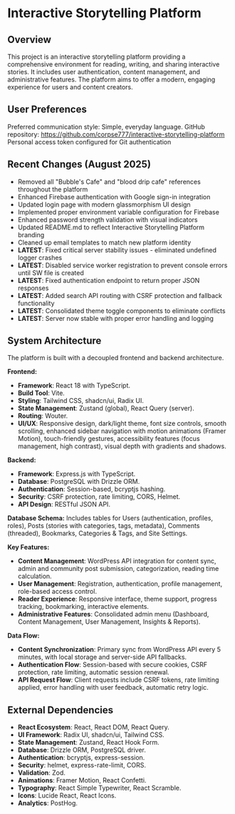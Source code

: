 # Interactive Storytelling Platform

## Overview
This project is an interactive storytelling platform providing a comprehensive environment for reading, writing, and sharing interactive stories. It includes user authentication, content management, and administrative features. The platform aims to offer a modern, engaging experience for users and content creators.

## User Preferences
Preferred communication style: Simple, everyday language.
GitHub repository: https://github.com/corpse777/interactive-storytelling-platform
Personal access token configured for Git authentication

## Recent Changes (August 2025)
- Removed all "Bubble's Cafe" and "blood drip cafe" references throughout the platform
- Enhanced Firebase authentication with Google sign-in integration
- Updated login page with modern glassmorphism UI design
- Implemented proper environment variable configuration for Firebase
- Enhanced password strength validation with visual indicators
- Updated README.md to reflect Interactive Storytelling Platform branding
- Cleaned up email templates to match new platform identity
- **LATEST**: Fixed critical server stability issues - eliminated undefined logger crashes
- **LATEST**: Disabled service worker registration to prevent console errors until SW file is created
- **LATEST**: Fixed authentication endpoint to return proper JSON responses
- **LATEST**: Added search API routing with CSRF protection and fallback functionality
- **LATEST**: Consolidated theme toggle components to eliminate conflicts
- **LATEST**: Server now stable with proper error handling and logging

## System Architecture
The platform is built with a decoupled frontend and backend architecture.

**Frontend:**
- **Framework**: React 18 with TypeScript.
- **Build Tool**: Vite.
- **Styling**: Tailwind CSS, shadcn/ui, Radix UI.
- **State Management**: Zustand (global), React Query (server).
- **Routing**: Wouter.
- **UI/UX**: Responsive design, dark/light theme, font size controls, smooth scrolling, enhanced sidebar navigation with motion animations (Framer Motion), touch-friendly gestures, accessibility features (focus management, high contrast), visual depth with gradients and shadows.

**Backend:**
- **Framework**: Express.js with TypeScript.
- **Database**: PostgreSQL with Drizzle ORM.
- **Authentication**: Session-based, bcryptjs hashing.
- **Security**: CSRF protection, rate limiting, CORS, Helmet.
- **API Design**: RESTful JSON API.

**Database Schema:**
Includes tables for Users (authentication, profiles, roles), Posts (stories with categories, tags, metadata), Comments (threaded), Bookmarks, Categories & Tags, and Site Settings.

**Key Features:**
- **Content Management**: WordPress API integration for content sync, admin and community post submission, categorization, reading time calculation.
- **User Management**: Registration, authentication, profile management, role-based access control.
- **Reader Experience**: Responsive interface, theme support, progress tracking, bookmarking, interactive elements.
- **Administrative Features**: Consolidated admin menu (Dashboard, Content Management, User Management, Insights & Reports).

**Data Flow:**
- **Content Synchronization**: Primary sync from WordPress API every 5 minutes, with local storage and server-side API fallbacks.
- **Authentication Flow**: Session-based with secure cookies, CSRF protection, rate limiting, automatic session renewal.
- **API Request Flow**: Client requests include CSRF tokens, rate limiting applied, error handling with user feedback, automatic retry logic.

## External Dependencies
- **React Ecosystem**: React, React DOM, React Query.
- **UI Framework**: Radix UI, shadcn/ui, Tailwind CSS.
- **State Management**: Zustand, React Hook Form.
- **Database**: Drizzle ORM, PostgreSQL driver.
- **Authentication**: bcryptjs, express-session.
- **Security**: helmet, express-rate-limit, CORS.
- **Validation**: Zod.
- **Animations**: Framer Motion, React Confetti.
- **Typography**: React Simple Typewriter, React Scramble.
- **Icons**: Lucide React, React Icons.
- **Analytics**: PostHog.